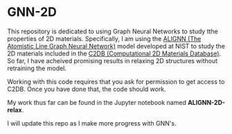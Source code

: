 # GNN-2D
This repository is dedicated to using Graph Neural Networks to study tthe properties of 2D materials. Specifically, I am using the [ALIGNN (The Atomistic Line Graph Neural Network)](https://github.com/usnistgov/alignn) model developed at NIST to study the 2D materials included in the [C2DB (Computational 2D Materials Database)](https://cmr.fysik.dtu.dk/c2db/c2db.html). So far, I have acheived promising results in relaxing 2D structures without retraining the model. 

Working with this code requires that you ask for permission to get access to C2DB. Once you have done that, the code should work. 

My work thus far can be found in the Jupyter notebook named **ALIGNN-2D-relax**.

I will update this repo as I make more progress with GNN's.


